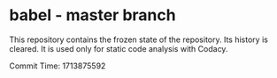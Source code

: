 # babel - master branch

This repository contains the frozen state of the repository.
Its history is cleared. It is used only for static code
analysis with Codacy.

Commit Time: 1713875592